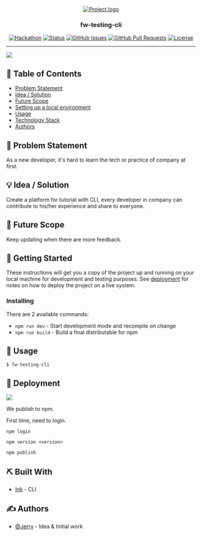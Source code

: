 <p align="center">
  <a href="" rel="noopener">
 <img src="https://i.imgur.com/AZ2iWek.png" alt="Project logo"></a>
</p>
<h3 align="center">fw-testing-cli</h3>

<div align="center">

[![Hackathon](https://img.shields.io/badge/hackathon-name-orange.svg)](http://hackathon.url.com)
[![Status](https://img.shields.io/badge/status-active-success.svg)]()
[![GitHub Issues](https://img.shields.io/github/issues/kylelobo/The-Documentation-Compendium.svg)](https://github.com/fw-hackathon/fw-cli/issues)
[![GitHub Pull Requests](https://img.shields.io/github/issues-pr/kylelobo/The-Documentation-Compendium.svg)](https://github.com/fw-hackathon/fw-cli/pulls)
[![License](https://img.shields.io/badge/license-MIT-blue.svg)](LICENSE.md)

</div>

---

![](https://i.imgur.com/DMkN3sX.gif)

## 📝 Table of Contents

- [Problem Statement](#problem_statement)
- [Idea / Solution](#idea)
- [Future Scope](#future_scope)
- [Setting up a local environment](#getting_started)
- [Usage](#usage)
- [Technology Stack](#tech_stack)
- [Authors](#authors)

## 🧐 Problem Statement <a name = "problem_statement"></a>

As a new developer, it's hard to learn the tech or practice of company at first.

## 💡 Idea / Solution <a name = "idea"></a>

Create a platform for tutorial with CLI, every developer in company can contribute to his/her experience and share to everyone.

## 🚀 Future Scope <a name = "future_scope"></a>

Keep updating when there are more feedback.

## 🏁 Getting Started <a name = "getting_started"></a>

These instructions will get you a copy of the project up and running on your local machine for development
and testing purposes. See [deployment](#deployment) for notes on how to deploy the project on a live system.

### Installing

There are 2 available commands:

- `npm run dev` - Start development mode and recompile on change
- `npm run build` - Build a final distributable for npm

## 🎈 Usage <a name="usage"></a>

```
$ fw-testing-cli
```

## 🚀 Deployment <a name = "deployment"></a>

![](https://i.imgur.com/fCuaiiD.png)

We publish to npm.

First time, need to login.

```
npm login
```

```
npm version <version>
```

```
npm publish
```

## ⛏️ Built With <a name = "tech_stack"></a>

- [Ink](https://github.com/vadimdemedes/ink) - CLI

## ✍️ Authors <a name = "authors"></a>

- [@Jerry](https://github.com/c1495616js) - Idea & Initial work
